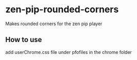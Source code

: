 # zen-pip-rounded-corners

Makes rounded corners for the zen pip player

## How to use

add userChrome.css file under pfofiles in the chrome folder
